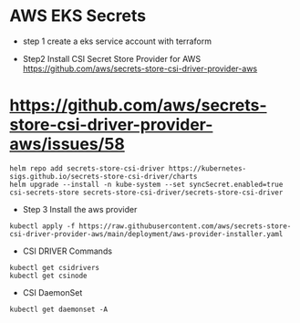 # AWS EKS Secrets

- step 1 create a eks service account with terraform

- Step2 Install CSI Secret Store Provider for AWS https://github.com/aws/secrets-store-csi-driver-provider-aws

# https://github.com/aws/secrets-store-csi-driver-provider-aws/issues/58
```helm
helm repo add secrets-store-csi-driver https://kubernetes-sigs.github.io/secrets-store-csi-driver/charts
helm upgrade --install -n kube-system --set syncSecret.enabled=true csi-secrets-store secrets-store-csi-driver/secrets-store-csi-driver
```

- Step 3 Install the aws provider
```kubectl
kubectl apply -f https://raw.githubusercontent.com/aws/secrets-store-csi-driver-provider-aws/main/deployment/aws-provider-installer.yaml
```

- CSI DRIVER Commands
```kubectl
kubectl get csidrivers
kubectl get csinode
```

- CSI DaemonSet
```kubectl
kubectl get daemonset -A
```
